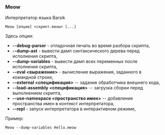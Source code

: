 ﻿### Meow

Интерпретатор языка Barsik

```
Meow [опции] <скрипт.meow> [...]
```

Здесь опции:

* **--debug-parser** - отладочная печать во время разбора скрипта,
* **--dump-ast** - вывести дамп синтаксического дерева перед исполнения скрипта,
* **--dump-variables** - вывести дамп всех переменных после исполнения скрипта,
* **--eval &lt;выражение&gt;** - вычисление выражения, заданного в командной строке,
* **--external &lt;спецификация&gt;** -- задание обработчика внешнего кода,
* **--load-assembly &lt;спецификация&gt;** -- загрузка сборки перед выполнением скрипта,
* **--use-namespace &lt;пространство имен&gt;** -- добавление пространства имен в контекст интерпретатора,
* **--repl** - запуск интерпретатора в интерактивном режиме,

Пример:

```
Meow --dump-variables Hello.meow
```
